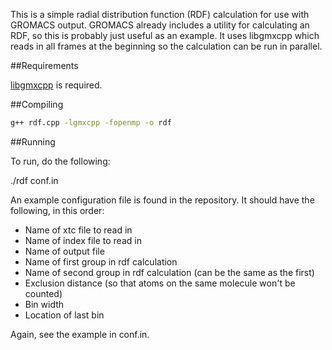 
This is a simple radial distribution function (RDF) calculation for use with GROMACS output.
GROMACS already includes a utility for calculating an RDF, so this is probably
just useful as an example. It uses libgmxcpp which reads in all frames at the
beginning so the calculation can be run in parallel.

##Requirements

[libgmxcpp](https://github.com/wesbarnett/libgmxcpp/releases) is required.

##Compiling

```bash
g++ rdf.cpp -lgmxcpp -fopenmp -o rdf
```

##Running

To run, do the following:

./rdf conf.in

An example configuration file is found in the repository. It should have the
following, in this order:

* Name of xtc file to read in
* Name of index file to read in
* Name of output file
* Name of first group in rdf calculation
* Name of second group in rdf calculation (can be the same as the first)
* Exclusion distance (so that atoms on the same molecule won't be counted)
* Bin width
* Location of last bin

Again, see the example in conf.in.
